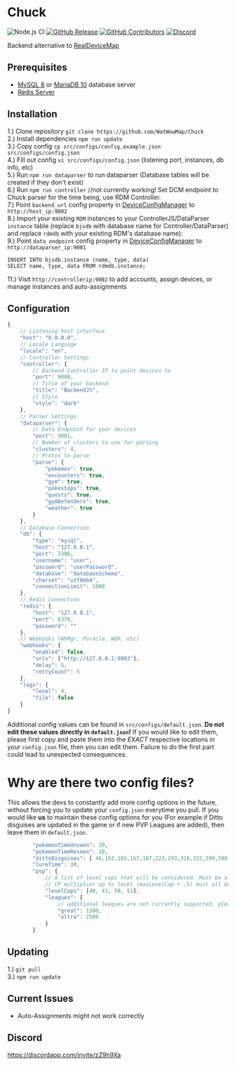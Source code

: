 # Chuck
 
![Node.js CI](https://github.com/versx/ControllerJS/workflows/Node.js%20CI/badge.svg)
[![GitHub Release](https://img.shields.io/github/release/WatWowMap/Chuck.svg)](https://github.com/WatWowMap/Chuck/releases/)
[![GitHub Contributors](https://img.shields.io/github/contributors/WatWowMap/Chuck.svg)](https://github.com/WatWowMap/Chuck/graphs/contributors/)
[![Discord](https://img.shields.io/discord/552003258000998401.svg?label=&logo=discord&logoColor=ffffff&color=7389D8&labelColor=6A7EC2)](https://discord.gg/zZ9h9Xa)  

Backend alternative to [RealDeviceMap](https://github.com/RealDeviceMap/RealDeviceMap)  

## Prerequisites  
- [MySQL 8](https://dev.mysql.com/downloads/mysql/) or [MariaDB 10](https://mariadb.org/download/) database server  
- [Redis Server](https://redis.io/download) 

## Installation  
1.) Clone repository `git clone https://github.com/WatWowMap/Chuck`  
2.) Install dependencies `npm run update`  
3.) Copy config `cp src/configs/config.example.json src/configs/config.json`  
4.) Fill out config `vi src/configs/config.json` (listening port, instances, db info, etc)  
5.) Run `npm run dataparser` to run dataparser (Database tables will be created if they don't exist)  
6.) Run `npm run controller`  //not currently working! Set DCM endpoint to Chuck parser for the time being, use RDM Controller.  
7.) Point `backend_url` config property in [DeviceConfigManager](https://github.com/versx/DeviceConfigManager) to `http://host_ip:9002`  
8.) Import your existing `RDM` instances to your ControllerJS/DataParser `instance` table (replace `bjsdb` with database name for Controller/DataParser) and replace `rdmdb` with your existing RDM's database name):  
9.) Point `data_endpoint` config property in [DeviceConfigManager](https://github.com/versx/DeviceConfigManager) to `http://dataparser_ip:9001`
```
INSERT INTO bjsdb.instance (name, type, data)
SELECT name, type, data FROM rdmdb.instance;
```
11.) Visit `http://controllerip:9002` to add accounts, assign devices, or manage instances and auto-assignments  

## Configuration
```js
{
    // Listening host interface
    "host": "0.0.0.0",
    // Locale Language
    "locale": "en",
    // Controller Settings
    "controller": {
        // Backend Controller IP to point devices to
        "port": 9000,
        // Title of your backend
        "title": "BackendJS",
        // Style
        "style": "dark"
    },
    // Parser Settings
    "dataparser": {
        // Data Endpoint for your devices
        "port": 9001,
        // Number of clusters to use for parsing
        "clusters": 4,
        // Protos to parse
        "parse": {
            "pokemon": true,
            "encounters": true,
            "gym": true,
            "pokestops": true,
            "quests": true,
            "gymDefenders": true,
            "weather": true
        }
    },
    // Database Connection
    "db": {
        "type": "mysql",
        "host": "127.0.0.1",
        "port": 3306,
        "username": "user",
        "password": "userPassword",
        "database": "databaseSchema",
        "charset": "utf8mb4",
        "connectionLimit": 1000
    },
    // Redis Connection
    "redis": {
        "host": "127.0.0.1",
        "port": 6379,
        "password": ""
    },
    // Webhooks (WhMgr, Poracle, WDR, etc)
    "webhooks": {
        "enabled": false,
        "urls": ["http://127.0.0.1:9003"],
        "delay": 5,
        "retryCount": 5
    },
    "logs": {
        "level": 4,
        "file": false
    }
}
```

Additional config values can be found in `src/configs/default.json`. **Do not edit these values directly in `default.json`!** If you would like to edit them, please first copy and paste them into the *EXACT* respective locations in your `config.json` file, then you can edit them. Failure to do the first part could lead to unexpected consequences. 

# Why are there two config files? 
This allows the devs to constantly add more config options in the future, without forcing you to update your `config.json` everytime you pull. If you would like __us__ to maintain these config options for you (For example if Ditto disguises are updated in the game or if new PVP Leagues are added), then leave them in `default.json`. 

```js
        "pokemonTimeUnseen": 20,
        "pokemonTimeReseen": 10,
        "dittoDisguises": [ 46,163,165,167,187,223,293,316,322,399,590 ],
        "lureTime": 30,
        "pvp": {
            // A list of level caps that will be considered. Must be a strictly increasing sequence.
            // CP multiplier up to level (maxLevelCap + .5) must all be defined.
            "levelCaps": [40, 41, 50, 51],
            "leagues": {
                // additional leagues are not currently supported, please do not touch these until this message is removed!
                "great": 1500,
                "ultra": 2500
            }
        }
```
## Updating  
1.) `git pull`  
3.) `npm run update`  

## Current Issues  
- Auto-Assignments might not work correctly

## Discord  
https://discordapp.com/invite/zZ9h9Xa  
